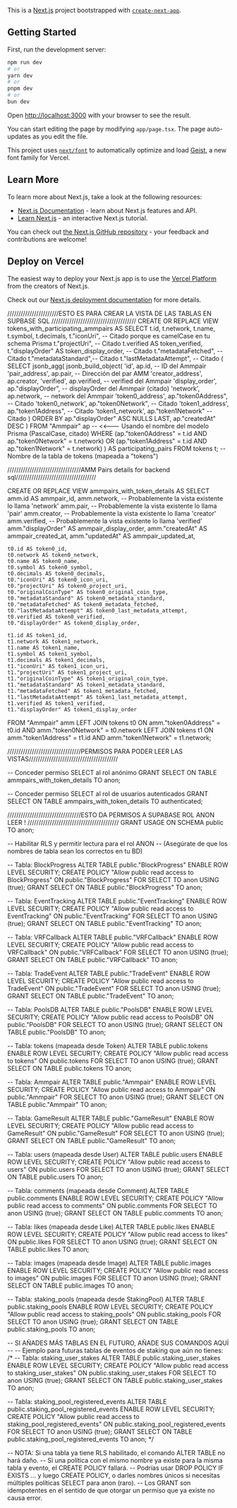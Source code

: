 This is a [Next.js](https://nextjs.org) project bootstrapped with [`create-next-app`](https://nextjs.org/docs/app/api-reference/cli/create-next-app).

## Getting Started

First, run the development server:

```bash
npm run dev
# or
yarn dev
# or
pnpm dev
# or
bun dev
```

Open [http://localhost:3000](http://localhost:3000) with your browser to see the result.

You can start editing the page by modifying `app/page.tsx`. The page auto-updates as you edit the file.

This project uses [`next/font`](https://nextjs.org/docs/app/building-your-application/optimizing/fonts) to automatically optimize and load [Geist](https://vercel.com/font), a new font family for Vercel.

## Learn More

To learn more about Next.js, take a look at the following resources:

- [Next.js Documentation](https://nextjs.org/docs) - learn about Next.js features and API.
- [Learn Next.js](https://nextjs.org/learn) - an interactive Next.js tutorial.

You can check out [the Next.js GitHub repository](https://github.com/vercel/next.js) - your feedback and contributions are welcome!

## Deploy on Vercel

The easiest way to deploy your Next.js app is to use the [Vercel Platform](https://vercel.com/new?utm_medium=default-template&filter=next.js&utm_source=create-next-app&utm_campaign=create-next-app-readme) from the creators of Next.js.

Check out our [Next.js deployment documentation](https://nextjs.org/docs/app/building-your-application/deploying) for more details.

///////////////////////ESTO ES PARA CREAR LA VISTA DE LAS TABLAS EN SUPBASE SQL //////////////////////////////////////
CREATE OR REPLACE VIEW tokens_with_participating_ammpairs AS
SELECT
    t.id,
    t.network,
    t.name,
    t.symbol,
    t.decimals,
    t."iconUri",         -- Citado porque es camelCase en tu schema Prisma
    t."projectUri",      -- Citado
    t.verified AS token_verified,
    t."displayOrder" AS token_display_order, -- Citado
    t."metadataFetched", -- Citado
    t."metadataStandard",-- Citado
    t."lastMetadataAttempt", -- Citado
    (
        SELECT jsonb_agg(
                   jsonb_build_object(
                           'id', ap.id, -- ID del Ammpair
                           'pair_address', ap.pair, -- Dirección del par AMM
                           'creator_address', ap.creator,
                           'verified', ap.verified, -- verified del Ammpair
                           'display_order', ap."displayOrder", -- displayOrder del Ammpair (citado)
                           'network', ap.network, -- network del Ammpair
                           'token0_address', ap."token0Address", -- Citado
                           'token0_network', ap."token0Network", -- Citado
                           'token1_address', ap."token1Address", -- Citado
                           'token1_network', ap."token1Network"  -- Citado
                       )
                   ORDER BY ap."displayOrder" ASC NULLS LAST, ap."createdAt" DESC
               )
        FROM "Ammpair" ap -- <<--- Usando el nombre del modelo Prisma (PascalCase, citado)
        WHERE
            (ap."token0Address" = t.id AND ap."token0Network" = t.network) OR
            (ap."token1Address" = t.id AND ap."token1Network" = t.network)
    ) AS participating_pairs
FROM
    tokens t; -- Nombre de la tabla de tokens (mapeada a "tokens")


/////////////////////////////////AMM Pairs details for backend sql////////////////////////////////////

CREATE OR REPLACE VIEW ammpairs_with_token_details AS
SELECT
    amm.id AS ammpair_id, 
    amm.network, -- Probablemente la vista existente lo llama 'network'
    amm.pair,    -- Probablemente la vista existente lo llama 'pair'
    amm.creator, -- Probablemente la vista existente lo llama 'creator'
    amm.verified, -- Probablemente la vista existente lo llama 'verified'
    amm."displayOrder" AS ammpair_display_order,
    amm."createdAt" AS ammpair_created_at,
    amm."updatedAt" AS ammpair_updated_at,
    
    t0.id AS token0_id,
    t0.network AS token0_network,
    t0.name AS token0_name,
    t0.symbol AS token0_symbol,
    t0.decimals AS token0_decimals,
    t0."iconUri" AS token0_icon_uri,       
    t0."projectUri" AS token0_project_uri,
    t0."originalCoinType" AS token0_original_coin_type,
    t0."metadataStandard" AS token0_metadata_standard,
    t0."metadataFetched" AS token0_metadata_fetched,
    t0."lastMetadataAttempt" AS token0_last_metadata_attempt,
    t0.verified AS token0_verified,
    t0."displayOrder" AS token0_display_order,
    
    t1.id AS token1_id,
    t1.network AS token1_network,
    t1.name AS token1_name,
    t1.symbol AS token1_symbol,
    t1.decimals AS token1_decimals,
    t1."iconUri" AS token1_icon_uri,
    t1."projectUri" AS token1_project_uri,
    t1."originalCoinType" AS token1_original_coin_type,
    t1."metadataStandard" AS token1_metadata_standard,
    t1."metadataFetched" AS token1_metadata_fetched,
    t1."lastMetadataAttempt" AS token1_last_metadata_attempt,
    t1.verified AS token1_verified,
    t1."displayOrder" AS token1_display_order
FROM
    "Ammpair" amm 
LEFT JOIN
    tokens t0 ON amm."token0Address" = t0.id AND amm."token0Network" = t0.network 
LEFT JOIN
    tokens t1 ON amm."token1Address" = t1.id AND amm."token1Network" = t1.network;

/////////////////////////////////PERMISOS PARA PODER LEER LAS VISTAS////////////////////////////////////////



-- Conceder permiso SELECT al rol anónimo
GRANT SELECT ON TABLE ammpairs_with_token_details TO anon;

-- Conceder permiso SELECT al rol de usuarios autenticados
GRANT SELECT ON TABLE ammpairs_with_token_details TO authenticated;




/////////////////////////////////ESTO DA PERMISOS A SUPABASE ROL ANON LEER ! /////////////////////////////////////////
GRANT USAGE ON SCHEMA public TO anon;

-- Habilitar RLS y permitir lectura para el rol ANON
-- (Asegúrate de que los nombres de tabla sean los correctos en tu BD)

-- Tabla: BlockProgress
ALTER TABLE public."BlockProgress" ENABLE ROW LEVEL SECURITY;
CREATE POLICY "Allow public read access to BlockProgress" ON public."BlockProgress" FOR SELECT TO anon USING (true);
GRANT SELECT ON TABLE public."BlockProgress" TO anon;

-- Tabla: EventTracking
ALTER TABLE public."EventTracking" ENABLE ROW LEVEL SECURITY;
CREATE POLICY "Allow public read access to EventTracking" ON public."EventTracking" FOR SELECT TO anon USING (true);
GRANT SELECT ON TABLE public."EventTracking" TO anon;

-- Tabla: VRFCallback
ALTER TABLE public."VRFCallback" ENABLE ROW LEVEL SECURITY;
CREATE POLICY "Allow public read access to VRFCallback" ON public."VRFCallback" FOR SELECT TO anon USING (true);
GRANT SELECT ON TABLE public."VRFCallback" TO anon;

-- Tabla: TradeEvent
ALTER TABLE public."TradeEvent" ENABLE ROW LEVEL SECURITY;
CREATE POLICY "Allow public read access to TradeEvent" ON public."TradeEvent" FOR SELECT TO anon USING (true);
GRANT SELECT ON TABLE public."TradeEvent" TO anon;

-- Tabla: PoolsDB
ALTER TABLE public."PoolsDB" ENABLE ROW LEVEL SECURITY;
CREATE POLICY "Allow public read access to PoolsDB" ON public."PoolsDB" FOR SELECT TO anon USING (true);
GRANT SELECT ON TABLE public."PoolsDB" TO anon;

-- Tabla: tokens (mapeada desde Token)
ALTER TABLE public.tokens ENABLE ROW LEVEL SECURITY;
CREATE POLICY "Allow public read access to tokens" ON public.tokens FOR SELECT TO anon USING (true);
GRANT SELECT ON TABLE public.tokens TO anon;

-- Tabla: Ammpair
ALTER TABLE public."Ammpair" ENABLE ROW LEVEL SECURITY;
CREATE POLICY "Allow public read access to Ammpair" ON public."Ammpair" FOR SELECT TO anon USING (true);
GRANT SELECT ON TABLE public."Ammpair" TO anon;

-- Tabla: GameResult
ALTER TABLE public."GameResult" ENABLE ROW LEVEL SECURITY;
CREATE POLICY "Allow public read access to GameResult" ON public."GameResult" FOR SELECT TO anon USING (true);
GRANT SELECT ON TABLE public."GameResult" TO anon;

-- Tabla: users (mapeada desde User)
ALTER TABLE public.users ENABLE ROW LEVEL SECURITY;
CREATE POLICY "Allow public read access to users" ON public.users FOR SELECT TO anon USING (true);
GRANT SELECT ON TABLE public.users TO anon;

-- Tabla: comments (mapeada desde Comment)
ALTER TABLE public.comments ENABLE ROW LEVEL SECURITY;
CREATE POLICY "Allow public read access to comments" ON public.comments FOR SELECT TO anon USING (true);
GRANT SELECT ON TABLE public.comments TO anon;

-- Tabla: likes (mapeada desde Like)
ALTER TABLE public.likes ENABLE ROW LEVEL SECURITY;
CREATE POLICY "Allow public read access to likes" ON public.likes FOR SELECT TO anon USING (true);
GRANT SELECT ON TABLE public.likes TO anon;

-- Tabla: images (mapeada desde Image)
ALTER TABLE public.images ENABLE ROW LEVEL SECURITY;
CREATE POLICY "Allow public read access to images" ON public.images FOR SELECT TO anon USING (true);
GRANT SELECT ON TABLE public.images TO anon;

-- Tabla: staking_pools (mapeada desde StakingPool)
ALTER TABLE public.staking_pools ENABLE ROW LEVEL SECURITY;
CREATE POLICY "Allow public read access to staking_pools" ON public.staking_pools FOR SELECT TO anon USING (true);
GRANT SELECT ON TABLE public.staking_pools TO anon;

-- SI AÑADES MÁS TABLAS EN EL FUTURO, AÑADE SUS COMANDOS AQUÍ --
-- Ejemplo para futuras tablas de eventos de staking que aún no tienes:
/*
-- Tabla: staking_user_stakes
ALTER TABLE public.staking_user_stakes ENABLE ROW LEVEL SECURITY;
CREATE POLICY "Allow public read access to staking_user_stakes" ON public.staking_user_stakes FOR SELECT TO anon USING (true);
GRANT SELECT ON TABLE public.staking_user_stakes TO anon;

-- Tabla: staking_pool_registered_events
ALTER TABLE public.staking_pool_registered_events ENABLE ROW LEVEL SECURITY;
CREATE POLICY "Allow public read access to staking_pool_registered_events" ON public.staking_pool_registered_events FOR SELECT TO anon USING (true);
GRANT SELECT ON TABLE public.staking_pool_registered_events TO anon;
*/

-- NOTA: Si una tabla ya tiene RLS habilitado, el comando ALTER TABLE no hará daño.
-- Si una política con el mismo nombre ya existe para la misma tabla y evento, el CREATE POLICY fallará.
-- Podrías usar DROP POLICY IF EXISTS ... y luego CREATE POLICY, o darles nombres únicos si necesitas múltiples políticas SELECT para anon (raro).
-- Los GRANT son idempotentes en el sentido de que otorgar un permiso que ya existe no causa error.